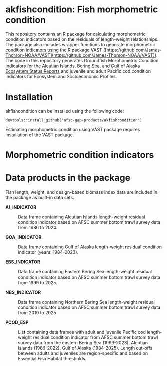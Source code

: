 # akfishcondition: Fish morphometric condition
This repository contains an R package for calculating morphometric condition indicators based on the residuals of length-weight relationships. The package also includes wrapper functions to generate morphometric condition indicators using the R package VAST ([https://github.com/James-Thorson-NOAA/VAST](https://github.com/James-Thorson-NOAA/VAST)). The code in this repository generates Groundfish Morphometric Condition Indicators for the Aleutian Islands, Bering Sea, and Gulf of Alaska [Ecosystem Status Reports](https://www.fisheries.noaa.gov/alaska/ecosystems/ecosystem-status-reports-gulf-alaska-bering-sea-and-aleutian-islands) and juvenile and adult Pacific cod condition indicators for Ecosystem and Socioeconomic Profiles.

# Installation

akfishcondition can be installed using the following code:

```{r}
devtools::install_github("afsc-gap-products/akfishcondition")
```
Estimating morphometric condition using VAST package requires installation of the VAST package. 

# Morphometric condition indicators

# Data products in the package

Fish length, weight, and design-based biomass index data are included in the package as built-in data sets.

<dl>
<dt><b>AI_INDICATOR</b></dt>
<dd><p>Data frame containing Aleutian Islands length-weight residual condition indicator based on AFSC summer bottom trawl survey data from 1986 to 2024.</p></dd>
<dt><b>GOA_INDICATOR</b></dt>
<dd><p>Data frame containing Gulf of Alaska length-weight residual condition indicator (years: 1984-2023).</p></dd>
<dt><b>EBS_INDICATOR</b></dt>
<dd><p>Data frame containing Eastern Bering Sea length-weight residual condition indicator based on AFSC summer bottom trawl survey data from 1999 to 2025.</p></dd>
<dt><b>NBS_INDICATOR</b></dt>
<dd><p>Data frame containing Northern Bering Sea length-weight residual condition indicator based on AFSC summer bottom trawl survey data from 2010 to 2025</p></dd>
<dt><b>PCOD_ESP</b></dt>
<dd><p>List containing data frames with adult and juvenile Pacific cod length-weight residual condition indicator from AFSC summer bottom trawl survey data from the eastern Bering Sea (1999-2023), Aleutian Islands (1986-2022), Gulf of Alaska (1984-2025). Length cut-offs between adults and juveniles are region-specific and based on Essential Fish Habitat thresholds.</p></dd>
</dl>
